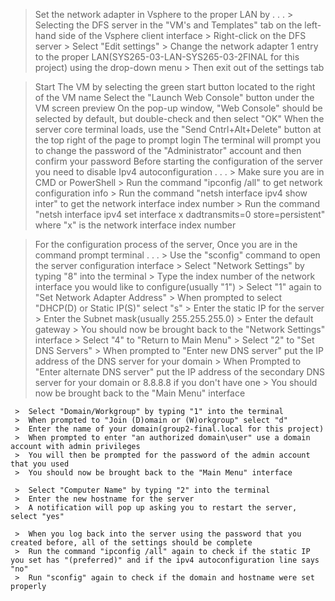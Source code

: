 >  Set the network adapter in Vsphere to the proper LAN by . . .
     >  Selecting the DFS server in the "VM's and Templates" tab on the left-hand side of the Vsphere client interface
     >  Right-click on the DFS server
     >  Select "Edit settings"
     >  Change the network adapter 1 entry to the proper LAN(SYS265-03-LAN-SYS265-03-2FINAL for this project) using the drop-down menu
     >  Then exit out of the settings tab

>  Start The VM by selecting the green start button located to the right of the VM name
>  Select the "Launch Web Console" button under the VM screen preview
>  On the pop-up window, "Web Console" should be selected by default, but double-check and then select "OK"
>  When the server core terminal loads, use the "Send Cntrl+Alt+Delete" button at the top right of the page to prompt login
>  The terminal will prompt you to change the password of the "Administrator" account and then confirm your password
>  Before starting the configuration of the server you need to disable Ipv4 autoconfiguration . . .
     >  Make sure you are in CMD or PowerShell
     >  Run the command "ipconfig /all" to get network configuration info
     >  Run the command "netsh interface ipv4 show inter" to get the network interface index number
     >  Run the command "netsh interface ipv4 set interface x dadtransmits=0 store=persistent" where "x" is the network interface index number

>  For the configuration process of the server, Once you are in the command prompt terminal . . .
     >  Use the "sconfig" command to open the server configuration interface
     >  Select "Network Settings" by typing "8" into the terminal
     >  Type the index number of the network interface you would like to configure(usually "1")
     >  Select "1" again to "Set Network Adapter Address"
     >  When prompted to select "DHCP(D) or Static IP(S)" select "s"
     >  Enter the static IP for the server
     >  Enter the Subnet mask(usually 255.255.255.0)
     >  Enter the default gateway
     >  You should now be brought back to the "Network Settings" interface
     >  Select "4" to "Return to Main Menu"
     >  Select "2" to "Set DNS Servers"
     >  When prompted to "Enter new DNS server" put the IP address of the DNS server for your domain
     >  When Prompted to "Enter alternate DNS server" put the IP address of the secondary DNS server for your domain or 8.8.8.8 if you don't have one
     >  You should now be brought back to the "Main Menu" interface

     >  Select "Domain/Workgroup" by typing "1" into the terminal
     >  When prompted to "Join (D)omain or (W)orkgroup" select "d"
     >  Enter the name of your domain(group2-final.local for this project)
     >  When prompted to enter "an authorized domain\user" use a domain account with admin privileges
     >  You will then be prompted for the password of the admin account that you used
     >  You should now be brought back to the "Main Menu" interface

     >  Select "Computer Name" by typing "2" into the terminal
     >  Enter the new hostname for the server
     >  A notification will pop up asking you to restart the server, select "yes"

     >  When you log back into the server using the password that you created before, all of the settings should be complete
     >  Run the command "ipconfig /all" again to check if the static IP you set has "(preferred)" and if the ipv4 autoconfiguration line says "no"
     >  Run "sconfig" again to check if the domain and hostname were set properly